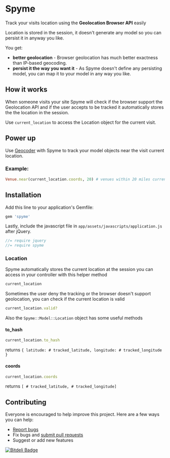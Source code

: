 # Spyme

Track your visits location using the **Geolocation Browser API** easily

Location is stored in the session, it doesn't generate any model so you can persist it in anyway you like.

You get:

- **better geolocation** - Browser geolocation has much better exactness than IP-based geocoding.
- **persist it the way you want it** - As Spyme doesn't define any persisting model, you can map it to your model in any way you like.

## How it works

When someone visits your site Spyme will check if the browser support the Geolocation API and if the user accepts to be tracked it automatically stores the the location in the session.

Use `current_location` to access the Location object for the current visit.

## Power up

Use [Geocoder](https://github.com/alexreisner/geocoder) with Spyme to track your model objects near the visit current location.

### Example: 

```ruby
Venue.near(current_location.coords, 20) # venues within 20 miles current visit location
```

## Installation

Add this line to your application's Gemfile:

```ruby
gem 'spyme'
```

Lastly, include the javascript file in `app/assets/javascripts/application.js` after jQuery.

```javascript
//= require jquery
//= require spyme
```

### Location

Spyme automatically stores the current location at the session you can access in your controller with this helper method

```ruby
current_location
```

Sometimes the user deny the tracking or the browser doesn't support geolocation, you can check if the current location is valid

```ruby
current_location.valid?
```

Also the `Spyme::Model::Location` object has some useful methods

#### to_hash
```ruby
current_location.to_hash
```

returns `{ latitude: # tracked_latitude, longitude: # tracked_longitude }`

#### coords
```ruby
current_location.coords
```

returns `[ # tracked_latitude, # tracked_longitude]`

## Contributing

Everyone is encouraged to help improve this project. Here are a few ways you can help:

- [Report bugs](https://github.com/jvillarejo/spyme/issues)
- Fix bugs and [submit pull requests](https://github.com/jvillarejo/spyme/pulls)
- Suggest or add new features


[![Bitdeli Badge](https://d2weczhvl823v0.cloudfront.net/jvillarejo/spyme/trend.png)](https://bitdeli.com/free "Bitdeli Badge")

